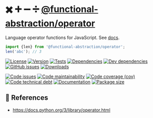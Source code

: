 :heavy_multiplication_x: :heavy_plus_sign: :heavy_minus_sign: :heavy_division_sign:
[@functional-abstraction/operator](https://functional-abstraction.github.io/operator)
==

Language operator functions for JavaScript.
See [docs](https://functional-abstraction.github.io/operator/index.html).

```js
import {len} from '@functional-abstraction/operator';
len('abc'); // 3
```

[![License](https://img.shields.io/github/license/functional-abstraction/operator.svg)](https://raw.githubusercontent.com/functional-abstraction/operator/main/LICENSE)
[![Version](https://img.shields.io/npm/v/@functional-abstraction/operator.svg)](https://www.npmjs.org/package/@functional-abstraction/operator)
[![Tests](https://img.shields.io/github/workflow/status/functional-abstraction/operator/ci:test?event=push&label=tests)](https://github.com/functional-abstraction/operator/actions/workflows/ci:test.yml?query=branch:main)
[![Dependencies](https://img.shields.io/david/functional-abstraction/operator.svg)](https://david-dm.org/functional-abstraction/operator)
[![Dev dependencies](https://img.shields.io/david/dev/functional-abstraction/operator.svg)](https://david-dm.org/functional-abstraction/operator?type=dev)
[![GitHub issues](https://img.shields.io/github/issues/functional-abstraction/operator.svg)](https://github.com/functional-abstraction/operator/issues)
[![Downloads](https://img.shields.io/npm/dm/@functional-abstraction/operator.svg)](https://www.npmjs.org/package/@functional-abstraction/operator)

[![Code issues](https://img.shields.io/codeclimate/issues/functional-abstraction/operator.svg)](https://codeclimate.com/github/functional-abstraction/operator/issues)
[![Code maintainability](https://img.shields.io/codeclimate/maintainability/functional-abstraction/operator.svg)](https://codeclimate.com/github/functional-abstraction/operator/trends/churn)
[![Code coverage (cov)](https://img.shields.io/codecov/c/gh/functional-abstraction/operator/main.svg)](https://codecov.io/gh/functional-abstraction/operator)
[![Code technical debt](https://img.shields.io/codeclimate/tech-debt/functional-abstraction/operator.svg)](https://codeclimate.com/github/functional-abstraction/operator/trends/technical_debt)
[![Documentation](https://functional-abstraction.github.io/operator/badge.svg)](https://functional-abstraction.github.io/operator/source.html)
[![Package size](https://img.shields.io/bundlephobia/minzip/@functional-abstraction/operator)](https://bundlephobia.com/result?p=@functional-abstraction/operator)


## :scroll: References

  - https://docs.python.org/3/library/operator.html
